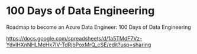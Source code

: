 # 100 Days of Data Engineering

Roadmap to become an Azure Data Engineer: 100 Days of Data Engineering

https://docs.google.com/spreadsheets/d/1a5TMdF7Vz-YdvlHXnNHLMeHk7lV-TdRjbPoxMrQ_cSE/edit?usp=sharing
